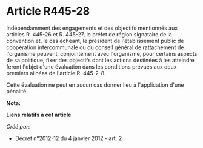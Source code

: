 # Article R445-28

Indépendamment des  engagements et des objectifs mentionnés aux articles R. 445-26 et R.  445-27, le préfet de région
signataire de la convention et, le cas  échéant, le président de l'établissement public de coopération  intercommunale ou du
conseil général de rattachement de l'organisme  peuvent, conjointement avec l'organisme, pour certains aspects de sa
politique, fixer des objectifs dont les actions destinées à les  atteindre feront l'objet d'une évaluation dans les
conditions prévues  aux deux premiers alinéas de l'article R. 445-2-8. 

Cette évaluation ne peut en aucun cas donner lieu à l'application d'une pénalité.

**Nota:**



**Liens relatifs à cet article**

_Créé par_:

  - Décret n°2012-12 du 4 janvier 2012 - art. 2
